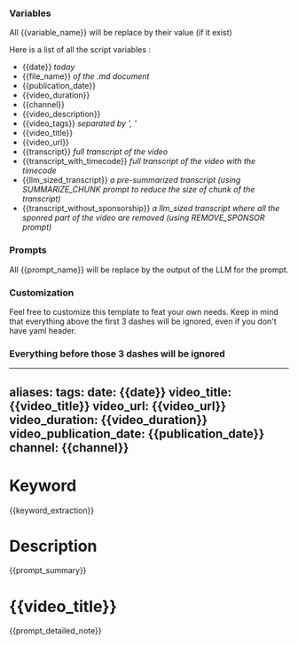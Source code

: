 ### Variables
All {{variable_name}} will be replace by their value (if it exist)

Here is a list of all the script variables :
- {{date}} *today*
- {{file_name}} *of the .md document*
- {{publication_date}}
- {{video_duration}}
- {{channel}}
- {{video_description}}
- {{video_tags}} *separated by ', '*
- {{video_title}}
- {{video_url}}
- {{transcript}} *full transcript of the video*
- {{transcript_with_timecode}} *full transcript of the video with the timecode*
- {{llm_sized_transcript}} *a pre-summarized transcript (using SUMMARIZE_CHUNK prompt to reduce the size of chunk of the transcript)*
- {{transcript_without_sponsorship}} *a llm_sized transcript where all the sponred part of the video are removed (using REMOVE_SPONSOR prompt)*


### Prompts
All {{prompt_name}} will be replace by the output of the LLM for the prompt.


### Customization
Feel free to customize this template to feat your own needs.
Keep in mind that everything above the first 3 dashes will be ignored, even if you don't have yaml header.


### Everything before those 3 dashes will be ignored
---
aliases: 
tags: 
date: {{date}}
video_title: {{video_title}}
video_url: {{video_url}}
video_duration: {{video_duration}}
video_publication_date: {{publication_date}}
channel: {{channel}}
---

# Keyword
{{keyword_extraction}}


# Description
{{prompt_summary}}


# {{video_title}}
{{prompt_detailed_note}}
